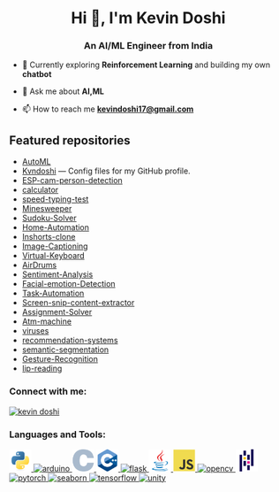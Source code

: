 <h1 align="center">Hi 👋, I'm Kevin Doshi</h1>
<h3 align="center">An AI/ML Engineer from India</h3>

- 🌱 Currently exploring **Reinforcement Learning** and building my own **chatbot**

- 💬 Ask me about **AI,ML**

- 📫 How to reach me **kevindoshi17@gmail.com**

## Featured repositories

- [AutoML](https://github.com/Kvndoshi/AutoML)
- [Kvndoshi](https://github.com/Kvndoshi) — Config files for my GitHub profile.
- [ESP-cam-person-detection](https://github.com/Kvndoshi/ESP-cam-person-detection)
- [calculator](https://github.com/Kvndoshi/calculator)
- [speed-typing-test](https://github.com/Kvndoshi/speed-typing-test)
- [Minesweeper](https://github.com/Kvndoshi/Minesweeper)
- [Sudoku-Solver](https://github.com/Kvndoshi/Sudoku-Solver)
- [Home-Automation](https://github.com/Kvndoshi/Home-Automation)
- [Inshorts-clone](https://github.com/Kvndoshi/Inshorts-clone)
- [Image-Captioning](https://github.com/Kvndoshi/Image-Captioning)
- [Virtual-Keyboard](https://github.com/Kvndoshi/Virtual-Keyboard)
- [AirDrums](https://github.com/Kvndoshi/AirDrums)
- [Sentiment-Analysis](https://github.com/Kvndoshi/Sentiment-Analysis)
- [Facial-emotion-Detection](https://github.com/Kvndoshi/Facial-emotion-Detection)
- [Task-Automation](https://github.com/Kvndoshi/Task-Automation)
- [Screen-snip-content-extractor](https://github.com/Kvndoshi/Screen-snip-content-extractor)
- [Assignment-Solver](https://github.com/Kvndoshi/Assignment-Solver)
- [Atm-machine](https://github.com/Kvndoshi/Atm-machine)
- [viruses](https://github.com/Kvndoshi/viruses)
- [recommendation-systems](https://github.com/Kvndoshi/recommendation-systems)
- [semantic-segmentation](https://github.com/Kvndoshi/semantic-segmentation)
- [Gesture-Recognition](https://github.com/Kvndoshi/Gesture-Recognition)
- [lip-reading](https://github.com/Kvndoshi/lip-reading)

<h3 align="left">Connect with me:</h3>
<p align="left">
<a href="https://linkedin.com/in/kvndoshi" target="blank"><img align="center" src="https://raw.githubusercontent.com/rahuldkjain/github-profile-readme-generator/master/src/images/icons/Social/linked-in-alt.svg" alt="kevin doshi" height="30" width="40" /></a>
<!-- <a href="https://kaggle.com/kevindoshi1" target="blank"><img align="center" src="https://raw.githubusercontent.com/rahuldkjain/github-profile-readme-generator/master/src/images/icons/Social/kaggle.svg" alt="kevindoshi1" height="30" width="40" /></a>
<a href="https://instagram.com/kevin_doshi1" target="blank"><img align="center" src="https://raw.githubusercontent.com/rahuldkjain/github-profile-readme-generator/master/src/images/icons/Social/instagram.svg" alt="kevin_doshi1" height="30" width="40" /></a>
</p> -->

<h3 align="left">Languages and Tools:</h3>
<p align="left"> <a href="https://www.python.org" target="_blank" rel="noreferrer"> <img src="https://raw.githubusercontent.com/devicons/devicon/master/icons/python/python-original.svg" alt="python" width="40" height="40"/> </a> <a href="https://www.arduino.cc/" target="_blank" rel="noreferrer"> <img src="https://cdn.worldvectorlogo.com/logos/arduino-1.svg" alt="arduino" width="40" height="40"/> </a> <a href="https://www.cprogramming.com/" target="_blank" rel="noreferrer"> <img src="https://raw.githubusercontent.com/devicons/devicon/master/icons/c/c-original.svg" alt="c" width="40" height="40"/> </a> <a href="https://www.w3schools.com/cpp/" target="_blank" rel="noreferrer"> <img src="https://raw.githubusercontent.com/devicons/devicon/master/icons/cplusplus/cplusplus-original.svg" alt="cplusplus" width="40" height="40"/> </a> <a href="https://flask.palletsprojects.com/" target="_blank" rel="noreferrer"> <img src="https://www.vectorlogo.zone/logos/pocoo_flask/pocoo_flask-icon.svg" alt="flask" width="40" height="40"/> </a> <a href="https://www.java.com" target="_blank" rel="noreferrer"> <img src="https://raw.githubusercontent.com/devicons/devicon/master/icons/java/java-original.svg" alt="java" width="40" height="40"/> </a> <a href="https://developer.mozilla.org/en-US/docs/Web/JavaScript" target="_blank" rel="noreferrer"> <img src="https://raw.githubusercontent.com/devicons/devicon/master/icons/javascript/javascript-original.svg" alt="javascript" width="40" height="40"/> </a> <a href="https://opencv.org/" target="_blank" rel="noreferrer"> <img src="https://www.vectorlogo.zone/logos/opencv/opencv-icon.svg" alt="opencv" width="40" height="40"/> </a> <a href="https://pandas.pydata.org/" target="_blank" rel="noreferrer"> <img src="https://raw.githubusercontent.com/devicons/devicon/2ae2a900d2f041da66e950e4d48052658d850630/icons/pandas/pandas-original.svg" alt="pandas" width="40" height="40"/> </a>  <a href="https://pytorch.org/" target="_blank" rel="noreferrer"> <img src="https://www.vectorlogo.zone/logos/pytorch/pytorch-icon.svg" alt="pytorch" width="40" height="40"/> </a> <a href="https://seaborn.pydata.org/" target="_blank" rel="noreferrer"> <img src="https://seaborn.pydata.org/_images/logo-mark-lightbg.svg" alt="seaborn" width="40" height="40"/> </a> <a href="https://www.tensorflow.org" target="_blank" rel="noreferrer"> <img src="https://www.vectorlogo.zone/logos/tensorflow/tensorflow-icon.svg" alt="tensorflow" width="40" height="40"/> </a> <a href="https://unity.com/" target="_blank" rel="noreferrer"> <img src="https://www.vectorlogo.zone/logos/unity3d/unity3d-icon.svg" alt="unity" width="40" height="40"/> </a> </p>
